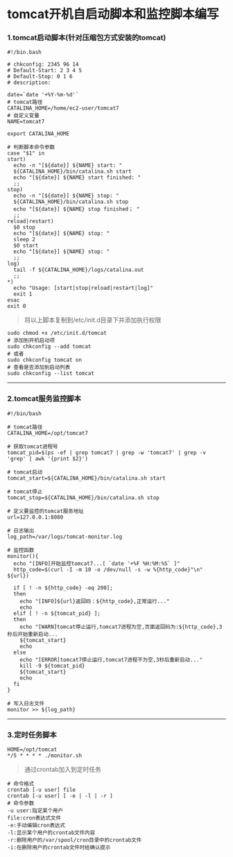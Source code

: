 # tomcat开机自启动脚本和监控脚本编写

### 1.tomcat启动脚本(针对压缩包方式安装的tomcat)
	#!/bin.bash
	
	# chkconfig: 2345 96 14 
	# Default-Start: 2 3 4 5 
	# Default-Stop: 0 1 6 
	# description: 

	date=`date '+%Y-%m-%d'`
	# tomcat路径
	CATALINA_HOME=/home/ec2-user/tomcat7		
	# 自定义变量
	NAME=tomcat7
	
	export CATALINA_HOME

	# 判断脚本命令参数
	case "$1" in
	start)
	  echo -n "[${date}] ${NAME} start: "
	  ${CATALINA_HOME}/bin/catalina.sh start
	  echo "[${date}] ${NAME} start finished: "
	  ;;
	stop)
	  echo -n "[${date}] ${NAME} stop: "
  	  ${CATALINA_HOME}/bin/catalina.sh stop
	  echo "[${date}] ${NAME} stop finished； "
	  ;;
	reload|restart)
	  $0 stop
	  echo "[${date}] ${NAME} stop: "
	  sleep 2
	  $0 start
	  echo "[${date}] ${NAME} stop: "
	  ;;
	log)
	  tail -f ${CATALINA_HOME}/logs/catalina.out
	  ;;
	*)
	  echo "Usage: [start|stop|reload|restart|log]"
	  exit 1
	esac
	exit 0

> 将以上脚本复制到/etc/init.d目录下并添加执行权限

	sudo chmod +x /etc/init.d/tomcat
	# 添加到开机启动项
	sudo chkconfig --add tomcat
	# 或者
	sudo chkconfig tomcat on
	# 查看是否添加到启动列表
	sudo chkconfig --list tomcat

---

### 2.tomcat服务监控脚本

	#!/bin/bash

	# tomcat路径
	CATALINA_HOME=/opt/tomcat7

	# 获取tomcat进程号
	tomcat_pid=$(ps -ef | grep tomcat7 | grep -w 'tomcat7' | grep -v 'grep' | awk '{print $2}')	

	# tomcat启动
	tomcat_start=${CATALINA_HOME}/bin/catalina.sh start

	# tomcat停止
	tomcat_stop=${CATALINA_HOME}/bin/catalina.sh stop

	# 定义要监控的tomcat服务地址
	url=127.0.0.1:8080
	
	# 日志输出
	log_path=/var/logs/tomcat-monitor.log
		
	# 监控函数
	monitor(){
	  echo "[INFO]开始监控tomcat7...[ `date '+%F %H:%M:%S` ]"
	  http_code=$(curl -I -m 10 -o /dev/null -s -w %{http_code}"\n" ${url})

	  if [ ! -n ${http_code} -eq 200];
	  then
		echo "[INFO]${url}返回码：${http_code},正常运行..."
		echo
	  elif [ ! -n ${tomcat_pid} ];
	  then
		echo "[WARN]tomcat停止运行,tomcat7进程为空,页面返回码为:${http_code},3秒后开始重新启动...
		${tomcat_start}
		echo
	  else
	 	echo "[ERROR]tomcat7停止运行,tomcat7进程不为空,3秒后重新启动..."
		kill -9 ${tomcat_pid}
		${tomcat_start}
		echo
	  fi
	}
	
	# 写入日志文件
	monitor >> ${log_path}

---

### 3.定时任务脚本
	HOME=/opt/tomcat
	*/5 * * * * ./monitor.sh

> 通过crontab加入到定时任务

	# 命令格式
	crontab [-u user] file
	crontab [-u user] [ -e | -l | -r ]
	# 命令参数
	-u user:指定某个用户
	file:cron表达式文件
	-e:手动编辑cron表达式
	-l:显示某个用户的crontab文件内容
	-r:删除用户的/var/spool/cron目录中的crontab文件
	-i:在删除用户的crontab文件时给确认提示